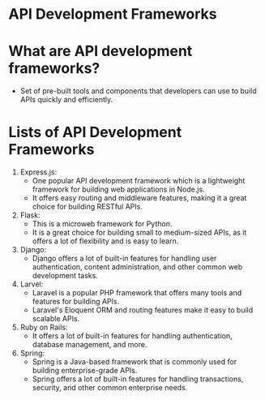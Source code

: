 # API Development Frameworks

# What are API development frameworks?
* Set of pre-built tools and components that developers can use to build APIs quickly and efficiently. 
# Lists of API Development Frameworks
1. Express.js: 
   * One popular API development framework which is a lightweight framework for building web applications in Node.js. 
   * It offers easy routing and middleware features, making it a great choice for building RESTful APIs.
2. Flask:
   * This is a microweb framework for Python. 
   * It is a great choice for building small to medium-sized APIs, as it offers a lot of flexibility and is easy to learn.
3. Django:
   * Django offers a lot of built-in features for handling user authentication, content administration, and other common web development tasks.
4. Larvel:
   * Laravel is a popular PHP framework that offers many tools and features for building APIs. 
   * Laravel's Eloquent ORM and routing features make it easy to build scalable APIs.
5. Ruby on Rails:
   * It offers a lot of built-in features for handling authentication, database management, and more.
6. Spring:
   * Spring is a Java-based framework that is commonly used for building enterprise-grade APIs. 
   * Spring offers a lot of built-in features for handling transactions, security, and other common enterprise needs.